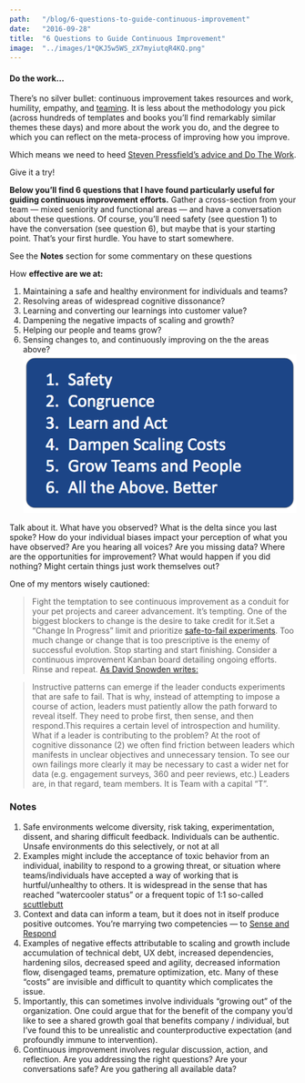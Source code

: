 ```yaml
---
path:	"/blog/6-questions-to-guide-continuous-improvement"
date:	"2016-09-28"
title:	"6 Questions to Guide Continuous Improvement"
image:	"../images/1*QKJ5w5WS_zX7myiutqR4KQ.png"
---
```


#### Do the work…

There’s no silver bullet: continuous improvement takes resources and work, humility, empathy, and [teaming](http://www.wiley.com/WileyCDA/WileyTitle/productCd-078797093X.html). It is less about the methodology you pick (across hundreds of templates and books you’ll find remarkably similar themes these days) and more about the work you do, and the degree to which you can reflect on the meta-process of improving how you improve.

Which means we need to heed [Steven Pressfield’s advice and Do The Work](https://www.amazon.com/dp/B00NK0MJBK/ref=dp-kindle-redirect?_encoding=UTF8&btkr=1).

Give it a try!

**Below you’ll find 6 questions that I have found particularly useful for guiding continuous improvement efforts.** Gather a cross-section from your team — mixed seniority and functional areas — and have a conversation about these questions. Of course, you’ll need safety (see question 1) to have the conversation (see question 6), but maybe that is your starting point. That’s your first hurdle. You have to start somewhere.

See the **Notes** section for some commentary on these questions

How **effective are we at:**

1. Maintaining a safe and healthy environment for individuals and teams?
2. Resolving areas of widespread cognitive dissonance?
3. Learning and converting our learnings into customer value?
4. Dampening the negative impacts of scaling and growth?
5. Helping our people and teams grow?
6. Sensing changes to, and continuously improving on the the areas above?
![](../images/1*QKJ5w5WS_zX7myiutqR4KQ.png)

Talk about it. What have you observed? What is the delta since you last spoke? How do your individual biases impact your perception of what you have observed? Are you hearing all voices? Are you missing data? Where are the opportunities for improvement? What would happen if you did nothing? Might certain things just work themselves out?

One of my mentors wisely cautioned:


> Fight the temptation to see continuous improvement as a conduit for your pet projects and career advancement. It’s tempting. One of the biggest blockers to change is the desire to take credit for it.Set a “Change In Progress” limit and prioritize [safe-to-fail experiments](http://cognitive-edge.com/methods/safe-to-fail-probes/). Too much change or change that is too prescriptive is the enemy of successful evolution. Stop starting and start finishing. Consider a continuous improvement Kanban board detailing ongoing efforts. Rinse and repeat. [As David Snowden writes:](https://hbr.org/2007/11/a-leaders-framework-for-decision-making)


> Instructive patterns can emerge if the leader conducts experiments that are safe to fail. That is why, instead of attempting to impose a course of action, leaders must patiently allow the path forward to reveal itself. They need to probe first, then sense, and then respond.This requires a certain level of introspection and humility. What if a leader is contributing to the problem? At the root of cognitive dissonance (2) we often find friction between leaders which manifests in unclear objectives and unnecessary tension. To see our own failings more clearly it may be necessary to cast a wider net for data (e.g. engagement surveys, 360 and peer reviews, etc.) Leaders are, in that regard, team members. It is Team with a capital “T”.

### Notes

1. Safe environments welcome diversity, risk taking, experimentation, dissent, and sharing difficult feedback. Individuals can be authentic. Unsafe environments do this selectively, or not at all
2. Examples might include the acceptance of toxic behavior from an individual, inability to respond to a growing threat, or situation where teams/individuals have accepted a way of working that is hurtful/unhealthy to others. It is widespread in the sense that has reached “watercooler status” or a frequent topic of 1:1 so-called [scuttlebutt](https://en.wikipedia.org/wiki/Scuttlebutt)
3. Context and data can inform a team, but it does not in itself produce positive outcomes. You’re marrying two competencies — to [Sense and Respond](http://senseandrespond.co/)
4. Examples of negative effects attributable to scaling and growth include accumulation of technical debt, UX debt, increased dependencies, hardening silos, decreased speed and agility, decreased information flow, disengaged teams, premature optimization, etc. Many of these “costs” are invisible and difficult to quantity which complicates the issue.
5. Importantly, this can sometimes involve individuals “growing out” of the organization. One could argue that for the benefit of the company you’d like to see a shared growth goal that benefits company / individual, but I’ve found this to be unrealistic and counterproductive expectation (and profoundly immune to intervention).
6. Continuous improvement involves regular discussion, action, and reflection. Are you addressing the right questions? Are your conversations safe? Are you gathering all available data?
